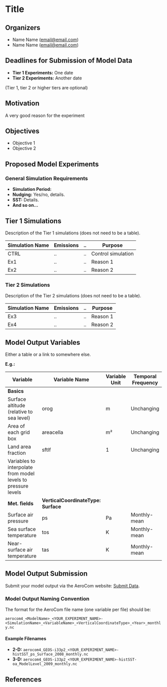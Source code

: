 # Title

## Organizers
- Name Name ([email@email.com](mailto:email@email.com))
- Name Name ([email@email.com](mailto:email@email.com))

## Deadlines for Submission of Model Data
- **Tier 1 Experiments:** One date
- **Tier 2 Experiments:** Another date
  
(Tier 1, tier 2 or higher tiers are optional)

## Motivation
A very good reason for the experiment

## Objectives
- Objective 1
- Objective 2 

## Proposed Model Experiments

### General Simulation Requirements
- **Simulation Period:** 
- **Nudging:** Yes/no, details.
- **SST:** Details.
- **And so on...** 

## Tier 1 Simulations
Description of the Tier 1 simulations (does not need to be a table).

| Simulation Name | Emissions | .. | Purpose                                 |
|-----------------|-----------|----|-----------------------------------------|
| CTRL            | ..        | .. | Control simulation                      |
| Ex1             | ..        | .. | Reason 1                                |
| Ex2             | ..        | .. | Reason 2                                |

### Tier 2 Simulations
Description of the Tier 2 simulations (does not need to be a table).

| Simulation Name | Emissions | .. | Purpose                                 |
|-----------------|-----------|----|-----------------------------------------|
| Ex3             | ..        | .. | Reason 1                                |
| Ex4             | ..        | .. | Reason 2                                |

## Model Output Variables
Either a table or a link to somewhere else. 

**E.g.:** 

| **Variable**                         | **Variable Name** | **Variable Unit** | **Temporal Frequency** |
|--------------------------------------|-------------------|-------------------|------------------------|
| **Basics**                          |                   |                   |                        |
| Surface altitude (relative to sea level) | orog              | m                 | Unchanging              |
| Area of each grid box                | areacella         | m²                | Unchanging              |
| Land area fraction                   | sftlf             | 1                 | Unchanging              |
| Variables to interpolate from model levels to pressure levels |                   |                   |                        |
| **Met. fields**                     | **VerticalCoordinateType: Surface** |                   |                        |
| Surface air pressure                 | ps                | Pa                | Monthly-mean            |
| Sea surface temperature              | tos               | K                 | Monthly-mean            |
| Near-surface air temperature         | tas               | K                 | Monthly-mean            |

## Model Output Submission
Submit your model output via the AeroCom website: [Submit Data](https://aerocom.met.no/FAQ/data_access/submit_data).

### Model Output Naming Convention
The format for the AeroCom file name (one variable per file) should be:

`aerocom4_<ModelName>_<YOUR_EXPERIMENT_NAME>-<SimulationName>_<VariableName>_<VerticalCoordinateType>_<Year>_monthly.nc`

#### Example Filenames
- **2-D:** `aerocom4_GEOS-i33p2_<YOUR_EXPERIMENT_NAME>-histSST_ps_Surface_2008_monthly.nc`
- **3-D:** `aerocom4_GEOS-i33p2_<YOUR_EXPERIMENT_NAME>-histSST-oa_ModelLevel_2009_monthly.nc`

## References
